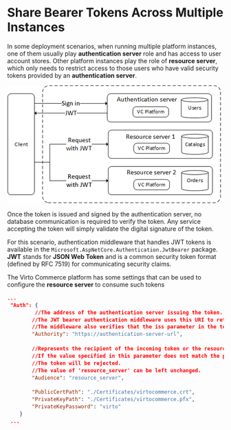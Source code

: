 # Share Bearer Tokens Across Multiple Instances 

In some deployment scenarios, when running multiple platform instances, one of them usually play **authentication server** role and has access to user account stores.
Other platform instances play the role of **resource server**, which only needs to restrict access to those users who have valid security tokens provided by an **authentication server**.

![Sharing bearer token](media/share-bearer-token.png)

Once the token is issued and signed by the authentication server, no database communication is required to verify the token.
Any service accepting the token will simply validate the digital signature of the token.

For this scenario, authentication middleware that handles JWT tokens is available in the `Microsoft.AspNetCore.Authentication.JwtBearer` package.
**JWT** stands for **JSON Web Token** and is a common security token format (defined by RFC 7519) for communicating security claims.

The Virto Commerce platform has some settings that can be used to configure the **resource server** to consume such tokens

```json title="appsettings.json"
...
 "Auth": {
         //The address of the authentication server issuing the token.
        //The JWT bearer authentication middleware uses this URI to retrieve the public key that can be used to validate the token's signature.
        //The middleware also verifies that the iss parameter in the token matches this URI.
        "Authority": "https://authentication-server-url",
        
        //Represents the recipient of the incoming token or the resource to which the token grants access.
        //If the value specified in this parameter does not match the parameter in the token,
        //The token will be rejected.
        //The value of 'resource_server' can be left unchanged.
        "Audience": "resource_server",

        "PublicCertPath": "./Certificates/virtocommerce.crt",
        "PrivateKeyPath": "./Certificates/virtocommerce.pfx",
        "PrivateKeyPassword": "virto"
    }
 ...
```
